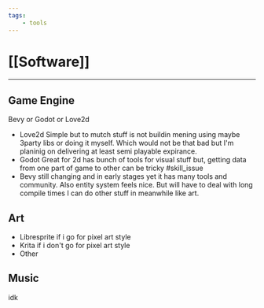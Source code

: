 ```yaml
---
tags:
    - tools
---
```


# [[Software]]
---------------------

## Game Engine
Bevy or Godot or Love2d
- Love2d
    Simple but to mutch stuff is not buildin mening using maybe 3party libs or doing it myself.
    Which would not be that bad but I'm  planinig on delivering at least semi playable expirance. 
- Godot 
    Great for 2d has bunch of tools for visual stuff but,
    getting data from one part of game to other can be tricky  #skill_issue
- Bevy 
    still changing and in early stages yet it has many tools and community. 
    Also entity system feels nice. But will have to deal with long compile times 
    I can do other stuff in meanwhile  like art.


## Art
- Libresprite
    if i go for pixel art style
- Krita
    if i don't go for pixel art style
- Other


## Music
idk

